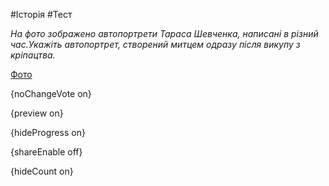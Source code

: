 #Історія #Тест

*На фото зображено автопортрети Тараса Шевченка, написані в різний час.Укажіть автопортрет, створений митцем одразу після викупу з кріпацтва.*

[Фото](https://zno.osvita.ua//doc/images/znotest/125/12580/46.jpg)

{noChangeVote on}

{preview on}

{hideProgress on}

{shareEnable off}

{hideCount on}

